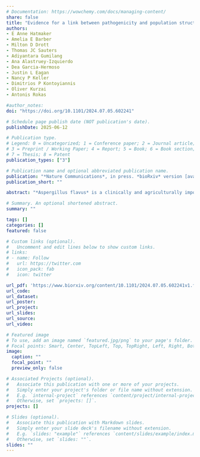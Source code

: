 ```yaml
---
# Documentation: https://wowchemy.com/docs/managing-content/
share: false
title: "Evidence for a link between pathogenicity and population structure in a fungal pathogen of humans"
authors:
- E Anne Hatmaker
- Amelia E Barber
- Milton D Drott
- Thomas JC Sauters
- Adiyantara Gumilang
- Ana Alastruey-Izquierdo
- Dea Garcia-Hermoso
- Justin L Eagan
- Nancy P Keller
- Dimitrios P Kontoyiannis
- Oliver Kurzai
- Antonis Rokas

#author_notes:
doi: "https://doi.org/10.1101/2024.07.05.602241"

# Schedule page publish date (NOT publication's date).
publishDate: 2025-06-12

# Publication type.
# Legend: 0 = Uncategorized; 1 = Conference paper; 2 = Journal article;
# 3 = Preprint / Working Paper; 4 = Report; 5 = Book; 6 = Book section;
# 7 = Thesis; 8 = Patent
publication_types: ["3"]

# Publication name and optional abbreviated publication name.
publication: "*Nature Communications*, in press. *bioRxiv* version [available](https://doi.org/10.1101/2024.07.05.602241)"
publication_short: ""

abstract: "*Aspergillus flavus* is a clinically and agriculturally important saprotrophic fungus responsible for severe human infections and extensive crop losses. We analyzed genomic data from 250 (95 clinical and 155 environmental) A. flavus isolates from 9 countries, including 70 newly sequenced clinical isolates, to examine population and pan-genome structure and their relationship to pathogenicity. We identified five *A. flavus* populations, including a new population, D, corresponding to distinct clades in the genome-wide phylogeny. Strikingly, > 75% of clinical isolates were from population D. Accessory genes, including genes within biosynthetic gene clusters, were significantly more common in some populations but rare in others. Population D was enriched for genes associated with zinc ion binding, lipid metabolism, and certain types of hydrolase activity. In contrast to the major human pathogen *Aspergillus fumigatus*, *A. flavus* pathogenicity in humans is strongly associated with population structure, making it a great system for investigating how population-specific genes contribute to pathogenicity."

# Summary. An optional shortened abstract.
summary: ""

tags: []
categories: []
featured: false

# Custom links (optional).
#   Uncomment and edit lines below to show custom links.
# links:
# - name: Follow
#   url: https://twitter.com
#   icon_pack: fab
#   icon: twitter

url_pdf: 'https://www.biorxiv.org/content/10.1101/2024.07.05.602241v1.full.pdf'
url_code:
url_dataset:
url_poster:
url_project:
url_slides:
url_source:
url_video:

# Featured image
# To use, add an image named `featured.jpg/png` to your page's folder. 
# Focal points: Smart, Center, TopLeft, Top, TopRight, Left, Right, BottomLeft, Bottom, BottomRight.
image:
  caption: ""
  focal_point: ""
  preview_only: false

# Associated Projects (optional).
#   Associate this publication with one or more of your projects.
#   Simply enter your project's folder or file name without extension.
#   E.g. `internal-project` references `content/project/internal-project/index.md`.
#   Otherwise, set `projects: []`.
projects: []

# Slides (optional).
#   Associate this publication with Markdown slides.
#   Simply enter your slide deck's filename without extension.
#   E.g. `slides: "example"` references `content/slides/example/index.md`.
#   Otherwise, set `slides: ""`.
slides: ""
---
```

